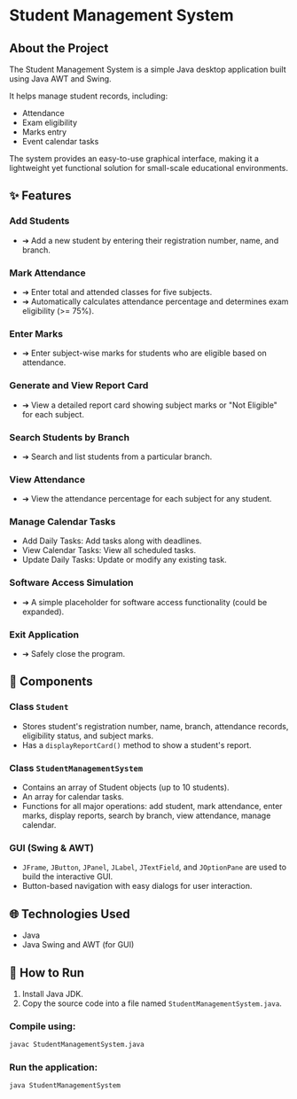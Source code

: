 # Student Management System

## About the Project

The Student Management System is a simple Java desktop application built using Java AWT and Swing.

It helps manage student records, including:
- Attendance
- Exam eligibility
- Marks entry
- Event calendar tasks

The system provides an easy-to-use graphical interface, making it a lightweight yet functional solution for small-scale educational environments.

## ✨ Features

### Add Students
- ➔ Add a new student by entering their registration number, name, and branch.

### Mark Attendance
- ➔ Enter total and attended classes for five subjects.
- ➔ Automatically calculates attendance percentage and determines exam eligibility (>= 75%).

### Enter Marks
- ➔ Enter subject-wise marks for students who are eligible based on attendance.

### Generate and View Report Card
- ➔ View a detailed report card showing subject marks or "Not Eligible" for each subject.

### Search Students by Branch
- ➔ Search and list students from a particular branch.

### View Attendance
- ➔ View the attendance percentage for each subject for any student.

### Manage Calendar Tasks
- Add Daily Tasks: Add tasks along with deadlines.
- View Calendar Tasks: View all scheduled tasks.
- Update Daily Tasks: Update or modify any existing task.

### Software Access Simulation
- ➔ A simple placeholder for software access functionality (could be expanded).

### Exit Application
- ➔ Safely close the program.

## 🔧 Components

### Class `Student`
- Stores student's registration number, name, branch, attendance records, eligibility status, and subject marks.
- Has a `displayReportCard()` method to show a student's report.

### Class `StudentManagementSystem`
- Contains an array of Student objects (up to 10 students).
- An array for calendar tasks.
- Functions for all major operations: add student, mark attendance, enter marks, display reports, search by branch, view attendance, manage calendar.

### GUI (Swing & AWT)
- `JFrame`, `JButton`, `JPanel`, `JLabel`, `JTextField`, and `JOptionPane` are used to build the interactive GUI.
- Button-based navigation with easy dialogs for user interaction.

## 🌐 Technologies Used
- Java
- Java Swing and AWT (for GUI)

## 🔄 How to Run

1. Install Java JDK.
2. Copy the source code into a file named `StudentManagementSystem.java`.

### Compile using:
```bash
javac StudentManagementSystem.java
```

### Run the application:
```bash
java StudentManagementSystem
